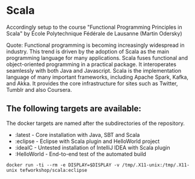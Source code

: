 # Scala
Accordingly setup to the course "Functional Programming Principles in Scala"
by École Polytechnique Fédérale de Lausanne (Martin Odersky)

Quote: Functional programming is becoming increasingly widespread in industry. This trend is driven by the adoption of Scala as the main programming language for many applications. Scala fuses functional and object-oriented programming in a practical package. It interoperates seamlessly with both Java and Javascript. Scala is the implementation language of many important frameworks, including Apache Spark, Kafka, and Akka. It provides the core infrastructure for sites such as Twitter, Tumblr and also Coursera.

## The following targets are available:

The docker targets are named after the subdirectories of the repository.
+ :latest - Core installation with Java, SBT and Scala
+ :eclipse - Eclipse with Scala plugin and HelloWorld project
+ :ideaIC - Untested installation of IntelliJ IDEA with Scala plugin
+ :HelloWorld - End-to-end test of the automated build
 
`docker run -ti --rm -e DISPLAY=$DISPLAY -v /tmp/.X11-unix:/tmp/.X11-unix tefworkshop/scala:eclipse`

